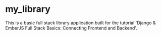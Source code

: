 # my_library

This is a basic full stack library application built for the tutorial
'Django & EmberJS Full Stack Basics: Connecting Frontend and Backend'.